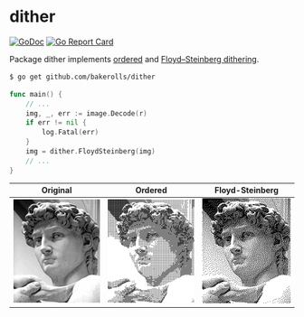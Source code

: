 # dither

[![GoDoc](https://godoc.org/github.com/bakerolls/dither?status.svg)](https://godoc.org/github.com/bakerolls/dither)
[![Go Report Card](https://goreportcard.com/badge/github.com/bakerolls/dither)](https://goreportcard.com/report/github.com/bakerolls/dither)

Package dither implements [ordered](https://en.wikipedia.org/wiki/Ordered_dithering) and [Floyd–Steinberg dithering](https://en.wikipedia.org/wiki/Floyd%E2%80%93Steinberg_dithering).

```bash
$ go get github.com/bakerolls/dither
```

```go
func main() {
	// ...
	img, _, err := image.Decode(r)
	if err != nil {
		log.Fatal(err)
	}
	img = dither.FloydSteinberg(img)
	// ...
}
```

|                 Original                  |                     Ordered                      |                         Floyd-Steinberg                          |
| :---------------------------------------: | :----------------------------------------------: | :--------------------------------------------------------------: |
| ![Original](/cmd/dither/michelangelo.png) | ![Ordered](/cmd/dither/michelangelo-ordered.png) | ![Floyd-Steinberg](/cmd/dither/michelangelo-floyd-steinberg.png) |
